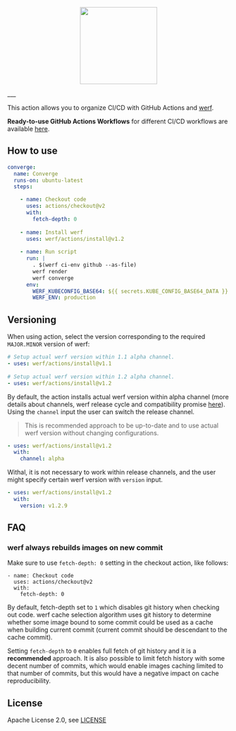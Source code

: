 <p align="center">
  <img src="https://werf.io/assets/images/werf-logo.svg?sanitize=true" style="max-height:100%;" height="175">
</p>
___

This action allows you to organize CI/CD with GitHub Actions and [werf](https://github.com/werf/werf).

**Ready-to-use GitHub Actions Workflows** for different CI/CD workflows are available [here](https://werf.io/documentation/v1.2/advanced/ci_cd/github_actions.html#complete-set-of-configurations-for-ready-made-workflows).

## How to use

```yaml
converge:
  name: Converge
  runs-on: ubuntu-latest
  steps:

    - name: Checkout code
      uses: actions/checkout@v2
      with:
        fetch-depth: 0
    
    - name: Install werf
      uses: werf/actions/install@v1.2
      
    - name: Run script
      run: |
        . $(werf ci-env github --as-file) 
        werf render
        werf converge
      env:
        WERF_KUBECONFIG_BASE64: ${{ secrets.KUBE_CONFIG_BASE64_DATA }}
        WERF_ENV: production
```

## Versioning

When using action, select the version corresponding to the required `MAJOR.MINOR` version of werf:

```yaml
# Setup actual werf version within 1.1 alpha channel.
- uses: werf/actions/install@v1.1
    
# Setup actual werf version within 1.2 alpha channel.
- uses: werf/actions/install@v1.2
```

By default, the action installs actual werf version within alpha channel (more details about channels, werf release cycle and compatibility promise [here](https://werf.io/installation.html#all-changes-in-werf-go-through-all-stability-channels)). 
Using the `channel` input the user can switch the release channel.

> This is recommended approach to be up-to-date and to use actual werf version without changing configurations.
  
```yaml
- uses: werf/actions/install@v1.2
  with:
    channel: alpha
```
  
Withal, it is not necessary to work within release channels, and the user might specify certain werf version with `version` input.

```yaml
- uses: werf/actions/install@v1.2
  with:
    version: v1.2.9
```

## FAQ

### werf always rebuilds images on new commit

Make sure to use `fetch-depth: 0` setting in the checkout action, like follows:

```
- name: Checkout code
  uses: actions/checkout@v2
  with:
    fetch-depth: 0
```

By default, fetch-depth set to `1` which disables git history when checking out code. werf cache selection algorithm uses git history to determine whether some image bound to some commit could be used as a cache when building current commit (current commit should be descendant to the cache commit).

Setting `fetch-depth` to `0` enables full fetch of git history and it is a **recommended** approach. It is also possible to limit fetch history with some decent number of commits, which would enable images caching limited to that number of commits, but this would have a negative impact on cache reproducibility.

## License

Apache License 2.0, see [LICENSE](LICENSE)
